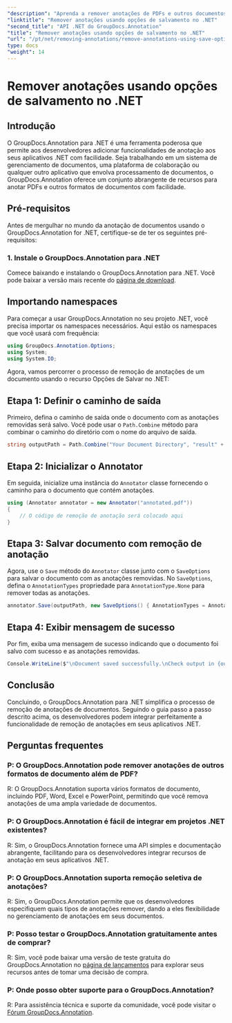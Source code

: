 ```yaml
---
"description": "Aprenda a remover anotações de PDFs e outros documentos em .NET usando GroupDocs.Annotation. Guia passo a passo com exemplos de código."
"linktitle": "Remover anotações usando opções de salvamento no .NET"
"second_title": "API .NET do GroupDocs.Annotation"
"title": "Remover anotações usando opções de salvamento no .NET"
"url": "/pt/net/removing-annotations/remove-annotations-using-save-options/"
type: docs
"weight": 14
---
```


# Remover anotações usando opções de salvamento no .NET

## Introdução

O GroupDocs.Annotation para .NET é uma ferramenta poderosa que permite aos desenvolvedores adicionar funcionalidades de anotação aos seus aplicativos .NET com facilidade. Seja trabalhando em um sistema de gerenciamento de documentos, uma plataforma de colaboração ou qualquer outro aplicativo que envolva processamento de documentos, o GroupDocs.Annotation oferece um conjunto abrangente de recursos para anotar PDFs e outros formatos de documentos com facilidade.

## Pré-requisitos

Antes de mergulhar no mundo da anotação de documentos usando o GroupDocs.Annotation for .NET, certifique-se de ter os seguintes pré-requisitos:

### 1. Instale o GroupDocs.Annotation para .NET

Comece baixando e instalando o GroupDocs.Annotation para .NET. Você pode baixar a versão mais recente do [página de download](https://releases.groupdocs.com/annotation/net/).

## Importando namespaces

Para começar a usar GroupDocs.Annotation no seu projeto .NET, você precisa importar os namespaces necessários. Aqui estão os namespaces que você usará com frequência:

```csharp
using GroupDocs.Annotation.Options;
using System;
using System.IO;
```


Agora, vamos percorrer o processo de remoção de anotações de um documento usando o recurso Opções de Salvar no .NET:

## Etapa 1: Definir o caminho de saída

Primeiro, defina o caminho de saída onde o documento com as anotações removidas será salvo. Você pode usar o `Path.Combine` método para combinar o caminho do diretório com o nome do arquivo de saída.

```csharp
string outputPath = Path.Combine("Your Document Directory", "result" + Path.GetExtension("input.pdf"));
```

## Etapa 2: Inicializar o Annotator

Em seguida, inicialize uma instância do `Annotator` classe fornecendo o caminho para o documento que contém anotações.

```csharp
using (Annotator annotator = new Annotator("annotated.pdf"))
{
    // O código de remoção de anotação será colocado aqui
}
```

## Etapa 3: Salvar documento com remoção de anotação

Agora, use o `Save` método do `Annotator` classe junto com o `SaveOptions` para salvar o documento com as anotações removidas. No `SaveOptions`, defina o `AnnotationTypes` propriedade para `AnnotationType.None` para remover todas as anotações.

```csharp
annotator.Save(outputPath, new SaveOptions() { AnnotationTypes = AnnotationType.None });
```

## Etapa 4: Exibir mensagem de sucesso

Por fim, exiba uma mensagem de sucesso indicando que o documento foi salvo com sucesso e as anotações removidas.

```csharp
Console.WriteLine($"\nDocument saved successfully.\nCheck output in {outputPath}.");
```

## Conclusão

Concluindo, o GroupDocs.Annotation para .NET simplifica o processo de remoção de anotações de documentos. Seguindo o guia passo a passo descrito acima, os desenvolvedores podem integrar perfeitamente a funcionalidade de remoção de anotações em seus aplicativos .NET.

## Perguntas frequentes

### P: O GroupDocs.Annotation pode remover anotações de outros formatos de documento além de PDF?

R: O GroupDocs.Annotation suporta vários formatos de documento, incluindo PDF, Word, Excel e PowerPoint, permitindo que você remova anotações de uma ampla variedade de documentos.

### P: O GroupDocs.Annotation é fácil de integrar em projetos .NET existentes?

R: Sim, o GroupDocs.Annotation fornece uma API simples e documentação abrangente, facilitando para os desenvolvedores integrar recursos de anotação em seus aplicativos .NET.

### P: O GroupDocs.Annotation suporta remoção seletiva de anotações?

R: Sim, o GroupDocs.Annotation permite que os desenvolvedores especifiquem quais tipos de anotações remover, dando a eles flexibilidade no gerenciamento de anotações em seus documentos.

### P: Posso testar o GroupDocs.Annotation gratuitamente antes de comprar?

R: Sim, você pode baixar uma versão de teste gratuita do GroupDocs.Annotation no [página de lançamentos](https://releases.groupdocs.com/) para explorar seus recursos antes de tomar uma decisão de compra.

### P: Onde posso obter suporte para o GroupDocs.Annotation?

R: Para assistência técnica e suporte da comunidade, você pode visitar o [Fórum GroupDocs.Annotation](https://forum.groupdocs.com/c/annotation/10).